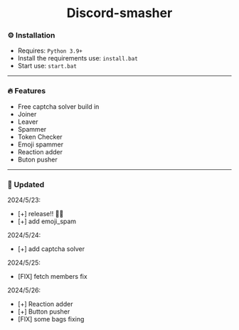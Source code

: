 <div align="center">
    <h1>Discord-smasher</h1>
</div>

### ⚙️ Installation

- Requires: `Python 3.9+`
- Install the requirements use: `install.bat`
- Start use: `start.bat`

---

### 🔥 Features

- Free captcha solver build in
- Joiner
- Leaver
- Spammer
- Token Checker
- Emoji spammer
- Reaction adder
- Buton pusher
---

### 🔧 Updated
2024/5/23:
- [+] release!! 🎉🥳
- [+] add emoji_spam

2024/5/24:
- [+] add captcha solver

2024/5/25:
- [FIX] fetch members fix

2024/5/26:
- [+] Reaction adder
- [+] Button pusher
- [FIX] some bags fixing
